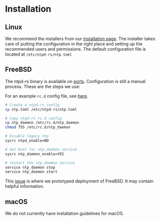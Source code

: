 # Installation

## Linux 

We recommend the installers from our [installation page](https://github.com/pendulum-project/ntpd-rs/releases). The installer takes care of putting the configuration in the right place and setting up the recommended users and permissions. The default configuration file is located at `/etc/ntpd-rs/ntp.toml`

## FreeBSD

The ntpd-rs binary is available on [ports](https://www.freshports.org/net/ntpd-rs/). Configuration is still a manual process. These are the steps we use:

For an example `rc.d` config file, see [here](../examples/run-as-service.md).

```sh
# Create a ntpd-rs config
cp ntp.toml /etc/ntpd-rs/ntp.toml

# Copy ntpd-rs rc.d config
cp ntp_daemon /etc/rc.d/ntp_daemon
chmod 755 /etc/rc.d/ntp_daemon

# Disable legacy ntp
sysrc ntpd_enable=NO

# Set boot for ntp_daemon service
sysrc ntp_daemon_enable=YES

# restart the ntp_daemon service
service ntp_daemon stop
service ntp_daemon start
```

This [issue](https://github.com/pendulum-project/ntpd-rs/pull/766) is where we prototyped deployment of FreeBSD. It may contain helpful information.

## macOS

We do not currently have installation guidelines for macOS.
